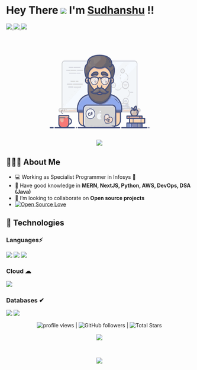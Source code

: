   #  Hey There <img src="https://github.com/TheDudeThatCode/TheDudeThatCode/blob/master/Assets/Hi.gif" width="29px"> I'm [Sudhanshu](https://www.linkedin.com/in/sudhanshu-motewar/) !!

  <a href="https://www.linkedin.com/in/sudhanshu-motewar/">
    <img src="https://img.shields.io/badge/LinkedIn-0077B5?style=for-the-badge&logo=linkedin&logoColor=white" /> 
  </a> 
  <a href="mailto:sudhanshumotewar2001@gmail.com">
    <img src="https://img.shields.io/badge/Gmail-D14836?style=for-the-badge&logo=gmail&logoColor=white"   />
  </a>
  <a href="https://twitter.com/sudhanshu0801">
    <img src="https://img.shields.io/badge/Twitter-1DA1F2?style=for-the-badge&logo=twitter&logoColor=white"   />
  </a>
  <br> <br>

<p align="center">

  <a target="_blank">
    <img align="center" height="250" width="300" alt="GIF" src="https://github.com/ssm0801/ssm0801/blob/main/image.gif">
  </a>
</p>

  <p align="center">
    <img src="https://readme-typing-svg.herokuapp.com?lines=I'm+a+Full+Stack+Developer;I'm+passionate+about+DevOps+and+Cloud;&width=470&height=45">
  </p>


 ## 👨🏻‍💻 About Me
 
  - 💻 Working as Specialist Programmer in Infosys 💙
  - 🌱 Have good knowledge in **MERN, NextJS, Python, AWS, DevOps, DSA (Java)** 
  - 👯 I’m looking to collaborate on **Open source projects**
  -  [![Open Source Love](https://badges.frapsoft.com/os/v2/open-source.svg?v=103)](https://github.com/deephunt3r)

## 🚀 Technologies 

### Languages⚡
<img src="https://img.shields.io/badge/MERN-AAD41B?style=for-the-badge&logo=javascript&logoColor=blue" /> <img src="https://img.shields.io/badge/Python-FFD43B?style=for-the-badge&logo=python&logoColor=darkgreen" /> <img src="https://img.shields.io/badge/Java-ED8B00?style=for-the-badge&logo=java&logoColor=white" />

### Cloud ☁
<img src="https://img.shields.io/badge/Amazon_AWS-232F3E?style=for-the-badge&logo=amazon-aws&logoColor=white" />

### Databases ✔
<img src="https://img.shields.io/badge/MongoDB-4EA94B?style=for-the-badge&logo=mongodb&logoColor=white"> <img src="https://img.shields.io/badge/MySQL-4EA94B?style=for-the-badge&logo=mysql&logoColor=white">  

<p align="center">
   <img src="https://gpvc.arturio.dev/ssm0801" alt="profile views"> |  
  <img alt="GitHub followers" src="https://img.shields.io/github/followers/ssm0801?label=Followers&style=social"> | 
  <img src="https://img.shields.io/github/stars/ssm0801?label=Stars" alt="Total Stars">
</p>

<p align="center">
  <a>
    <img align="center" src="https://github-readme-streak-stats.herokuapp.com/?user=ssm0801&theme=dark&hide_border=true"/>
  </a>
</p>
<br>
<p align="center">
<a href="https://github.com/ssm0801">
  <img align="center" src="https://github-readme-stats.vercel.app/api?username=ssm0801&show_icons=true&hide_border=true&title_color=ff004e&amp&icon_color=FFFFFF&amp&text_color=4895ef&amp&bg_color=000000&count_private=true&include_all_commits=true"/>

</a>
</p>
</details>
</br>
